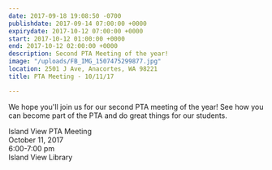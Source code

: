 ```yaml
---
date: 2017-09-18 19:08:50 -0700
publishdate: 2017-09-14 07:00:00 +0000
expirydate: 2017-10-12 07:00:00 +0000
start: 2017-10-12 01:00:00 +0000
end: 2017-10-12 02:00:00 +0000
description: Second PTA Meeting of the year!
image: "/uploads/FB_IMG_1507475299877.jpg"
location: 2501 J Ave, Anacortes, WA 98221
title: PTA Meeting - 10/11/17

---
```

We hope you'll join us for our second PTA meeting of the year! See how you can become part of the PTA and do great things for our students.

Island View PTA Meeting  
October 11, 2017  
6:00-7:00 pm  
Island View Library